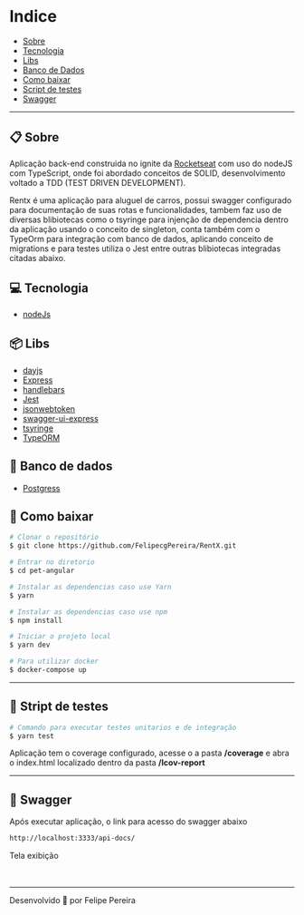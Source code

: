 <h2 align="center">
 <img src="https://i.imgur.com/oUAKMC5.png" alt="">
</h2>

# Indice

- [Sobre](#-sobre)
- [Tecnologia](#-tecnologia)
- [Libs](#-libs)
- [Banco de Dados](#-banco-de-dados)
- [Como baixar](#-como-baixar)
- [Script de testes](#-script-de-testes)
- [Swagger](#-Swagger)
---

## 📋 Sobre

Aplicação back-end construida no ignite da [Rocketseat](https://rocketseat.com.br/) com uso do nodeJS com TypeScript, onde  foi abordado conceitos de SOLID, desenvolvimento voltado a TDD (TEST DRIVEN DEVELOPMENT).

Rentx é uma aplicação para aluguel de carros, possui swagger configurado para documentação de suas rotas e funcionalidades, tambem faz uso de diversas blibiotecas como o tsyringe para injenção de dependencia dentro da aplicação usando o conceito de singleton, conta também com o TypeOrm para integração  com banco de dados, aplicando conceito de migrations e para testes utiliza o Jest entre outras blibiotecas integradas citadas abaixo.


## 💻 Tecnologia

- [nodeJs](https://nodejs.org/)

## 📦 Libs

- [dayjs](https://github.com/iamkun/dayjs)
- [Express](https://expressjs.com/)
- [handlebars](https://handlebarsjs.com/)
- [Jest](https://jestjs.io/)
- [jsonwebtoken](https://jwt.io/)
- [swagger-ui-express](https://swagger.io/)
- [tsyringe](https://github.com/microsoft/tsyringe)
- [TypeORM](https://typeorm.io/)

## 📎 Banco de dados

- [Postgress](https://www.postgresql.org/)


## 📝 Como baixar

```bash 
# Clonar o repositório
$ git clone https://github.com/FelipecgPereira/RentX.git

# Entrar no diretorio
$ cd pet-angular

# Instalar as dependencias caso use Yarn
$ yarn

# Instalar as dependencias caso use npm
$ npm install

# Iniciar o projeto local
$ yarn dev

# Para utilizar docker
$ docker-compose up

```
---

## 📜 Stript de testes



```bash 
# Comando para executar testes unitarios e de integração
$ yarn test
```

Aplicação tem o coverage configurado, acesse o a pasta **/coverage** e abra o index.html localizado dentro da pasta **/lcov-report**


---

## 📖 Swagger

Após executar aplicação, o link para acesso do swagger abaixo

```bash 
http://localhost:3333/api-docs/
```
Tela exibição

<h2>
<img src="https://i.imgur.com/zAR0hoH.png" alt=""/>
</h2>

---
Desenvolvido 🚀 por Felipe Pereira
